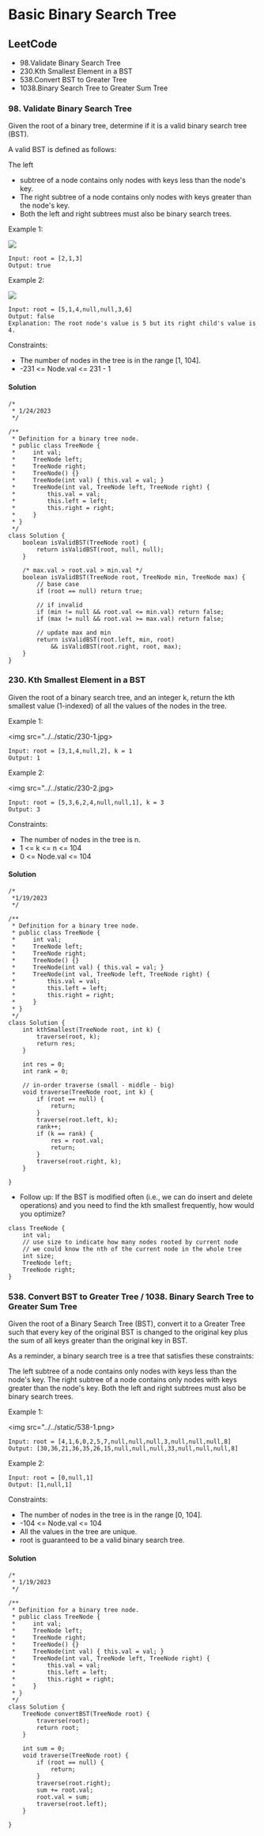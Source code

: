 # Basic Binary Search Tree

## LeetCode
- 98.Validate Binary Search Tree
- 230.Kth Smallest Element in a BST
- 538.Convert BST to Greater Tree
- 1038.Binary Search Tree to Greater Sum Tree


### 98. Validate Binary Search Tree
Given the root of a binary tree, determine if it is a valid binary search tree (BST).

A valid BST is defined as follows:

The left 
- subtree of a node contains only nodes with keys less than the node's key.
- The right subtree of a node contains only nodes with keys greater than the node's key.
- Both the left and right subtrees must also be binary search trees.
 

Example 1:

<img src="../../../static/98-1.jpg">

```
Input: root = [2,1,3]
Output: true
```

Example 2:

<img src="../../../static/98-2.jpg">

```
Input: root = [5,1,4,null,null,3,6]
Output: false
Explanation: The root node's value is 5 but its right child's value is 4.
```

Constraints:
- The number of nodes in the tree is in the range [1, 104].
- -231 <= Node.val <= 231 - 1

#### Solution
```
/*
 * 1/24/2023
 */
 
/**
 * Definition for a binary tree node.
 * public class TreeNode {
 *     int val;
 *     TreeNode left;
 *     TreeNode right;
 *     TreeNode() {}
 *     TreeNode(int val) { this.val = val; }
 *     TreeNode(int val, TreeNode left, TreeNode right) {
 *         this.val = val;
 *         this.left = left;
 *         this.right = right;
 *     }
 * }
 */
class Solution {
    boolean isValidBST(TreeNode root) {
        return isValidBST(root, null, null);
    }

    /* max.val > root.val > min.val */
    boolean isValidBST(TreeNode root, TreeNode min, TreeNode max) {
        // base case
        if (root == null) return true;

        // if invalid
        if (min != null && root.val <= min.val) return false;
        if (max != null && root.val >= max.val) return false;

        // update max and min
        return isValidBST(root.left, min, root) 
            && isValidBST(root.right, root, max);
    }
}
```

### 230. Kth Smallest Element in a BST

Given the root of a binary search tree, and an integer k, return the kth smallest value (1-indexed) of all the values of the nodes in the tree.


Example 1:

<img src="../../static/230-1.jpg>

```
Input: root = [3,1,4,null,2], k = 1
Output: 1
```


Example 2:

<img src="../../static/230-2.jpg>

```
Input: root = [5,3,6,2,4,null,null,1], k = 3
Output: 3
```

Constraints:

- The number of nodes in the tree is n.
- 1 <= k <= n <= 104
- 0 <= Node.val <= 104
 
#### Solution
```
/*
 *1/19/2023
 */

/**
 * Definition for a binary tree node.
 * public class TreeNode {
 *     int val;
 *     TreeNode left;
 *     TreeNode right;
 *     TreeNode() {}
 *     TreeNode(int val) { this.val = val; }
 *     TreeNode(int val, TreeNode left, TreeNode right) {
 *         this.val = val;
 *         this.left = left;
 *         this.right = right;
 *     }
 * }
 */
class Solution {
    int kthSmallest(TreeNode root, int k) {
        traverse(root, k);
        return res;
    }

    int res = 0;
    int rank = 0;

    // in-order traverse (small - middle - big)
    void traverse(TreeNode root, int k) {
        if (root == null) {
            return;
        }
        traverse(root.left, k);
        rank++;
        if (k == rank) {
            res = root.val;
            return;
        }
        traverse(root.right, k);
    }

}
```

- Follow up: If the BST is modified often (i.e., we can do insert and delete operations) and you need to find the kth smallest frequently, how would you optimize?

```
class TreeNode {
    int val;
    // use size to indicate how many nodes rooted by current node
    // we could know the nth of the current node in the whole tree
    int size;
    TreeNode left;
    TreeNode right;
}
```

### 538. Convert BST to Greater Tree / 1038. Binary Search Tree to Greater Sum Tree

Given the root of a Binary Search Tree (BST), convert it to a Greater Tree such that every key of the original BST is changed to the original key plus the sum of all keys greater than the original key in BST.

As a reminder, a binary search tree is a tree that satisfies these constraints:

The left subtree of a node contains only nodes with keys less than the node's key.
The right subtree of a node contains only nodes with keys greater than the node's key.
Both the left and right subtrees must also be binary search trees.
 

Example 1:

<img src="../../static/538-1.png>

```
Input: root = [4,1,6,0,2,5,7,null,null,null,3,null,null,null,8]
Output: [30,36,21,36,35,26,15,null,null,null,33,null,null,null,8]
```

Example 2:

```
Input: root = [0,null,1]
Output: [1,null,1]
``` 

Constraints:

- The number of nodes in the tree is in the range [0, 104].
- -104 <= Node.val <= 104
- All the values in the tree are unique.
- root is guaranteed to be a valid binary search tree.

#### Solution
```
/*
 * 1/19/2023
 */

/**
 * Definition for a binary tree node.
 * public class TreeNode {
 *     int val;
 *     TreeNode left;
 *     TreeNode right;
 *     TreeNode() {}
 *     TreeNode(int val) { this.val = val; }
 *     TreeNode(int val, TreeNode left, TreeNode right) {
 *         this.val = val;
 *         this.left = left;
 *         this.right = right;
 *     }
 * }
 */
class Solution {
    TreeNode convertBST(TreeNode root) {
        traverse(root);
        return root;
    }

    int sum = 0;
    void traverse(TreeNode root) {
        if (root == null) {
            return;
        }
        traverse(root.right);
        sum += root.val;
        root.val = sum;
        traverse(root.left);
    }

}
```